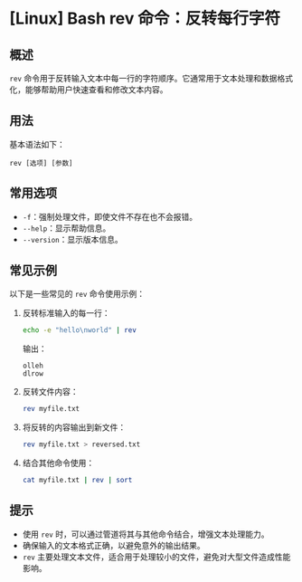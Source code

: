 # [Linux] Bash rev 命令：反转每行字符

## 概述
`rev` 命令用于反转输入文本中每一行的字符顺序。它通常用于文本处理和数据格式化，能够帮助用户快速查看和修改文本内容。

## 用法
基本语法如下：
```
rev [选项] [参数]
```

## 常用选项
- `-f`：强制处理文件，即使文件不存在也不会报错。
- `--help`：显示帮助信息。
- `--version`：显示版本信息。

## 常见示例
以下是一些常见的 `rev` 命令使用示例：

1. 反转标准输入的每一行：
   ```bash
   echo -e "hello\nworld" | rev
   ```
   输出：
   ```
   olleh
   dlrow
   ```

2. 反转文件内容：
   ```bash
   rev myfile.txt
   ```

3. 将反转的内容输出到新文件：
   ```bash
   rev myfile.txt > reversed.txt
   ```

4. 结合其他命令使用：
   ```bash
   cat myfile.txt | rev | sort
   ```

## 提示
- 使用 `rev` 时，可以通过管道将其与其他命令结合，增强文本处理能力。
- 确保输入的文本格式正确，以避免意外的输出结果。
- `rev` 主要处理文本文件，适合用于处理较小的文件，避免对大型文件造成性能影响。